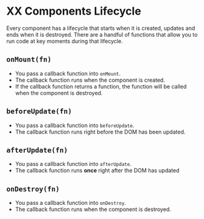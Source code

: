 # XX Components Lifecycle

Every component has a lifecycle that starts when it is created, updates and ends when it is destroyed. There are a handful of functions that allow you to run code at key moments during that lifecycle.

## `onMount(fn)`

- You pass a callback function into `onMount`.
- The callback function runs when the component is created.
- If the callback function returns a function, the function will be called when the component is destroyed.

## `beforeUpdate(fn)`

- You pass a callback function into `beforeUpdate`.
- The callback function runs right before the DOM has been updated.

## `afterUpdate(fn)`

- You pass a callback function into `afterUpdate`.
- The callback function runs **once** right after the DOM has updated

## `onDestroy(fn)`

- You pass a callback function into `onDestroy`.
- The callback function runs when the component is destroyed.
